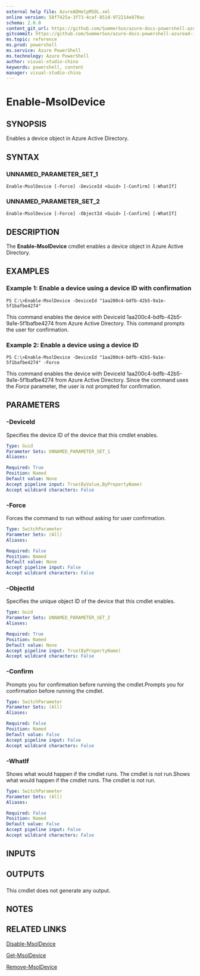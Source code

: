 ```yaml
---
external help file: AzureADHelpMSOL.xml
online version: 58f7425a-3f73-4caf-851d-972214e870ac
schema: 2.0.0
content_git_url: https://github.com/SummerSun/azure-docs-powershell-azuread-int/projects/azure-docs-powershell-azuread-int/Azure%20AD%20Cmdlets/AzureAD/v1.0/Enable-MsolDevice.md
gitcommit: https://github.com/SummerSun/azure-docs-powershell-azuread-int/projects/azure-docs-powershell-azuread-int/Azure%20AD%20Cmdlets/AzureAD/v1.0/Enable-MsolDevice.md
ms.topic: reference
ms.prod: powershell
ms.service: Azure PowerShell
ms.technology: Azure PowerShell
author: visual-studio-china
keywords: powershell, content
manager: visual-studio-china
---
```


# Enable-MsolDevice

## SYNOPSIS
Enables a device object in Azure Active Directory.

## SYNTAX

### UNNAMED_PARAMETER_SET_1
```
Enable-MsolDevice [-Force] -DeviceId <Guid> [-Confirm] [-WhatIf]
```

### UNNAMED_PARAMETER_SET_2
```
Enable-MsolDevice [-Force] -ObjectId <Guid> [-Confirm] [-WhatIf]
```

## DESCRIPTION
The **Enable-MsolDevice** cmdlet enables a device object in Azure Active Directory.

## EXAMPLES

### Example 1: Enable a device using a device ID with confirmation
```
PS C:\>Enable-MsolDevice -DeviceId "1aa200c4-bdfb-42b5-9a1e-5f1bafbe4274"
```

This command enables the device with DeviceId 1aa200c4-bdfb-42b5-9a1e-5f1bafbe4274 from Azure Active Directory.
This command prompts the user for confirmation.

### Example 2: Enable a device using a device ID
```
PS C:\>Enable-MsolDevice -DeviceId "1aa200c4-bdfb-42b5-9a1e-5f1bafbe4274" -Force
```

This command enables the device with DeviceId 1aa200c4-bdfb-42b5-9a1e-5f1bafbe4274 from Azure Active Directory.
Since the command uses the *Force* parameter, the user is not prompted for confirmation.

## PARAMETERS

### -DeviceId
Specifies the device ID of the device that this cmdlet enables.

```yaml
Type: Guid
Parameter Sets: UNNAMED_PARAMETER_SET_1
Aliases: 

Required: True
Position: Named
Default value: None
Accept pipeline input: True(ByValue,ByPropertyName)
Accept wildcard characters: False
```

### -Force
Forces the command to run without asking for user confirmation.

```yaml
Type: SwitchParameter
Parameter Sets: (All)
Aliases: 

Required: False
Position: Named
Default value: None
Accept pipeline input: False
Accept wildcard characters: False
```

### -ObjectId
Specifies the unique object ID of the device that this cmdlet enables.

```yaml
Type: Guid
Parameter Sets: UNNAMED_PARAMETER_SET_2
Aliases: 

Required: True
Position: Named
Default value: None
Accept pipeline input: True(ByPropertyName)
Accept wildcard characters: False
```

### -Confirm
Prompts you for confirmation before running the cmdlet.Prompts you for confirmation before running the cmdlet.

```yaml
Type: SwitchParameter
Parameter Sets: (All)
Aliases: 

Required: False
Position: Named
Default value: False
Accept pipeline input: False
Accept wildcard characters: False
```

### -WhatIf
Shows what would happen if the cmdlet runs.
The cmdlet is not run.Shows what would happen if the cmdlet runs.
The cmdlet is not run.

```yaml
Type: SwitchParameter
Parameter Sets: (All)
Aliases: 

Required: False
Position: Named
Default value: False
Accept pipeline input: False
Accept wildcard characters: False
```

## INPUTS

## OUTPUTS

### 
This cmdlet does not generate any output.

## NOTES

## RELATED LINKS

[Disable-MsolDevice](58f7425a-3f73-4caf-851d-972214e870ac)

[Get-MsolDevice](b11640a7-18c4-475a-b6be-d16957c4f58c)

[Remove-MsolDevice](73c147be-82ec-484f-b2f3-ec684aa7b52c)


